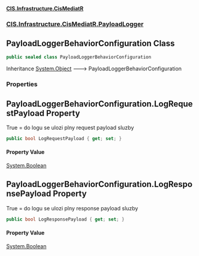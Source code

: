 #### [CIS.Infrastructure.CisMediatR](index.md 'index')
### [CIS.Infrastructure.CisMediatR.PayloadLogger](CIS.Infrastructure.CisMediatR.PayloadLogger.md 'CIS.Infrastructure.CisMediatR.PayloadLogger')

## PayloadLoggerBehaviorConfiguration Class

```csharp
public sealed class PayloadLoggerBehaviorConfiguration
```

Inheritance [System.Object](https://docs.microsoft.com/en-us/dotnet/api/System.Object 'System.Object') &#129106; PayloadLoggerBehaviorConfiguration
### Properties

<a name='CIS.Infrastructure.CisMediatR.PayloadLogger.PayloadLoggerBehaviorConfiguration.LogRequestPayload'></a>

## PayloadLoggerBehaviorConfiguration.LogRequestPayload Property

True = do logu se ulozi plny request payload sluzby

```csharp
public bool LogRequestPayload { get; set; }
```

#### Property Value
[System.Boolean](https://docs.microsoft.com/en-us/dotnet/api/System.Boolean 'System.Boolean')

<a name='CIS.Infrastructure.CisMediatR.PayloadLogger.PayloadLoggerBehaviorConfiguration.LogResponsePayload'></a>

## PayloadLoggerBehaviorConfiguration.LogResponsePayload Property

True = do logu se ulozi plny response payload sluzby

```csharp
public bool LogResponsePayload { get; set; }
```

#### Property Value
[System.Boolean](https://docs.microsoft.com/en-us/dotnet/api/System.Boolean 'System.Boolean')
